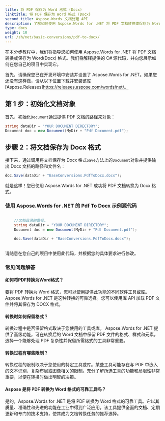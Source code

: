 ```yaml
---
title: 将 PDF 保存为 Word 格式 (Docx)
linktitle: 将 PDF 保存为 Word 格式 (Docx)
second_title: Aspose.Words 文档处理 API
description: 了解如何使用 Aspose.Words for .NET 将 PDF 文档转换或保存为 Word fromat (Docx) 格式。带有示例源代码的分步教程。
type: docs
weight: 10
url: /zh/net/basic-conversions/pdf-to-docx/
---
```


在本分步教程中，我们将指导您如何使用 Aspose.Words for .NET 将 PDF 文档转换或保存为 Word(Docx) 格式。我们将解释提供的 C# 源代码，并向您展示如何在您自己的项目中实现它。

首先，请确保您已在开发环境中安装并设置了 Aspose.Words for .NET。如果您还没有这样做，请从以下位置下载并安装该库[Aspose.Releases]https://releases.aspose.com/words/net/。

## 第 1 步：初始化文档对象

首先，初始化`Document`通过提供 PDF 文档的路径来对象：

```csharp
string dataDir = "YOUR DOCUMENT DIRECTORY";
Document doc = new Document(MyDir + "Pdf Document.pdf");
```

## 步骤 2：将文档保存为 Docx 格式

接下来，通过调用将文档保存为 Docx 格式`Save`方法上的`Document`对象并提供输出 Docx 文档的路径和文件名：

```csharp
doc.Save(dataDir + "BaseConversions.PdfToDocx.docx");
```

就是这样！您已使用 Aspose.Words for .NET 成功将 PDF 文档转换为 Docx 格式。

### 使用 Aspose.Words for .NET 的 Pdf To Docx 示例源代码

```csharp

	//文档目录的路径。
	string dataDir = "YOUR DOCUMENT DIRECTORY";
	Document doc = new Document(MyDir + "Pdf Document.pdf");

	doc.Save(dataDir + "BaseConversions.PdfToDocx.docx");
	
```

请随意在您自己的项目中使用此代码，并根据您的具体要求进行修改。

### 常见问题解答

#### 如何将PDF转换为Word格式？

要将 PDF 转换为 Word 格式，您可以使用提供此功能的不同软件工具或库。 Aspose.Words for .NET 是这种转换的可靠选择。您可以使用库 API 加载 PDF 文件并将其保存为 DOCX 格式。

#### 转换时如何保留格式？

转换过程中是否保留格式取决于您使用的工具或库。 Aspose.Words for .NET 提供了高级功能，可在转换后的 Word 文档中保留 PDF 文件的格式、样式和元素。选择一个能够处理 PDF 复杂性并保留所需格式的工具非常重要。

#### 转换过程有哪些限制？

转换过程的限制取决于您使用的特定工具或库。某些工具可能存在与 PDF 中嵌入的文本识别、复杂布局或图像相关的限制。充分了解所选工具的功能和局限性非常重要，以便在转换时做出明智的决策。

#### Aspose 是将 PDF 转换为 Word 格式的可靠工具吗？

是的，Aspose.Words for .NET 是将 PDF 转换为 Word 格式的可靠工具。它以其质量、准确性和先进的功能在工业中得到广泛应用。该工具提供全面的文档、定期更新和专门的技术支持，使其成为文档转换任务的推荐选择。